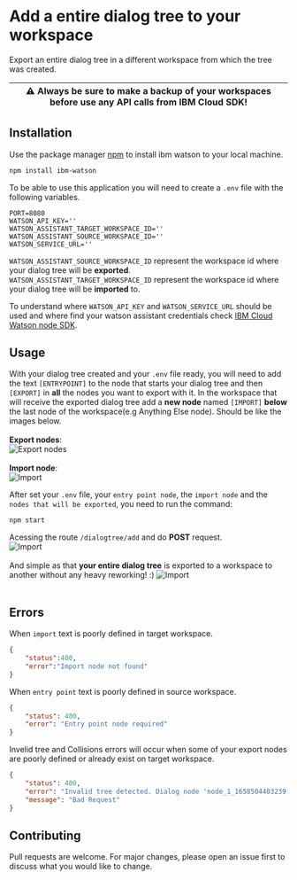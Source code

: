 # Add a entire dialog tree to your workspace

Export an entire dialog tree in a different workspace from which the tree was created.

| :warning: **Always** be sure to make a backup of your workspaces before use any API calls from IBM Cloud SDK! |
| --- |

## Installation

Use the package manager [npm](https://www.npmjs.com/package/ibm-watson) to install ibm watson to your local machine.

```bash
npm install ibm-watson
```
To be able to use this application you will need to create a `.env` file with the following variables.

```.env
PORT=8080
WATSON_API_KEY=''
WATSON_ASSISTANT_TARGET_WORKSPACE_ID=''
WATSON_ASSISTANT_SOURCE_WORKSPACE_ID=''
WATSON_SERVICE_URL=''
```

`WATSON_ASSISTANT_SOURCE_WORKSPACE_ID` represent the workspace id where your dialog tree will be **exported**.</br>
`WATSON_ASSISTANT_TARGET_WORKSPACE_ID` represent the workspace id where your dialog tree will be **imported** to.

To understand where `WATSON_API_KEY` and `WATSON_SERVICE_URL` should be used and where find your watson assistant credentials check [IBM Cloud Watson node SDK](https://github.com/watson-developer-cloud/node-sdk#assistant-v1).

## Usage
With your dialog tree created and your `.env` file ready, you will need to add the text `[ENTRYPOINT]` to the node that starts your dialog tree and then `[EXPORT]` in **all** the nodes you want to export with it. In the workspace that will receive the exported dialog tree add a **new node** named `[IMPORT]` **below** the last node of the workspace(e.g Anything Else node). Should be like the images below.</br></br>
**Export nodes**:</br>
![Export nodes](https://github.com/PedroSales117/node-ts-watson-add-dialog-service/blob/feature/addCreateDialogTree/readme/export_nodes.png?raw=true)</br></br>
**Import node**:</br>
![Import](https://github.com/PedroSales117/node-ts-watson-add-dialog-service/blob/feature/addCreateDialogTree/readme/import.png?raw=true)

After set your `.env` file, your `entry point node`, the `import node` and the `nodes that will be exported`, you need to run the command:
```bash
npm start
```
Acessing the route `/dialogtree/add` and do **POST** request.</br>
![Import](https://github.com/PedroSales117/node-ts-watson-add-dialog-service/blob/feature/addCreateDialogTree/readme/postman_request.png?raw=true)</br></br>
And simple as that **your entire dialog tree** is exported to a workspace to another without any heavy reworking! :)
![Import](https://github.com/PedroSales117/node-ts-watson-add-dialog-service/blob/feature/addCreateDialogTree/readme/updated_dialog_tree.png?raw=true)</br></br>

## Errors
When `import` text is poorly defined in target workspace.</br>
```json
{
    "status":400,
    "error":"Import node not found"
}
```
When `entry point` text is poorly defined in source workspace.</br>
```json
{
    "status": 400,
    "error": "Entry point node required"
}
```
Invelid tree and Collisions errors will occur when some of your export nodes are poorly defined or already exist on target workspace.</br>
```json
{
    "status": 400,
    "error": "Invalid tree detected. Dialog node 'node_1_1658504403239' is poorly defined. Check its parent or previous_sibling value.",
    "message": "Bad Request"
}
```
## Contributing
Pull requests are welcome. For major changes, please open an issue first to discuss what you would like to change.

